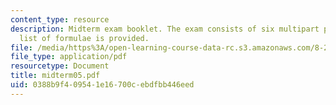 ```yaml
---
content_type: resource
description: Midterm exam booklet. The exam consists of six multipart problems. A
  list of formulae is provided.
file: /media/https%3A/open-learning-course-data-rc.s3.amazonaws.com/8-20-introduction-to-special-relativity-january-iap-2005/0388b9f409541e16700cebdfbb446eed_midterm05.pdf
file_type: application/pdf
resourcetype: Document
title: midterm05.pdf
uid: 0388b9f4-0954-1e16-700c-ebdfbb446eed
---
```

